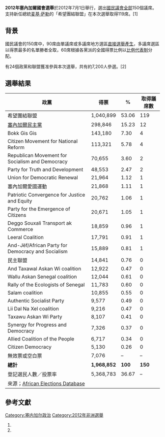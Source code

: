 **2012年塞內加爾國會選舉**於2012年7月1日舉行，選出[國民議會全部](https://zh.wikipedia.org/wiki/塞内加尔国民议会 "wikilink")150個議席。支持新任總統[麦基·萨勒](../Page/麦基·萨勒.md "wikilink")的「希望團結聯盟」在本次選舉取得119席。\[1\]

## 背景

國民議會的150席中，90席由單議席或多議席地方選區[直接選舉產生](https://zh.wikipedia.org/wiki/直接選舉 "wikilink")，多議席選區以得票最多的名單勝者全取，60席根據各黨派的全國得票比例以[比例代表制](../Page/比例代表制.md "wikilink")分配。

有24個政黨和聯盟獲准參與本次選舉，共有約7,200人參選。\[2\]

## 選舉結果

| 政黨                                                                          | 得票            | %       | 取得議席數   |
| --------------------------------------------------------------------------- | ------------- | ------- | ------- |
| 希望團結聯盟                                                                      | 1,040,899     | 53.06   | 119     |
| [塞內加爾民主黨](https://zh.wikipedia.org/wiki/塞內加爾民主黨 "wikilink")                 | 298,846       | 15.23   | 12      |
| Bokk Gis Gis                                                                | 143,180       | 7.30    | 4       |
| Citizen Movement for National Reform                                        | 113,321       | 5.78    | 4       |
| Republican Movement for Socialism and Democracy                             | 70,655        | 3.60    | 2       |
| Party for Truth and Development                                             | 48,553        | 2.47    | 2       |
| Union for Democratic Renewal                                                | 21,964        | 1.12    | 1       |
| 塞內加爾愛國運動                                                                    | 21,868        | 1.11    | 1       |
| Patriotic Convergence for Justice and Equity                                | 20,762        | 1.06    | 1       |
| Party for the Emergence of Citizens                                         | 20,671        | 1.05    | 1       |
| Deggo Souxali Transport ak Commerce                                         | 18,859        | 0.96    | 1       |
| Leeral Coalition                                                            | 17,791        | 0.91    | 1       |
| And-Jëf/African Party for Democracy and Socialism                           | 15,889        | 0.81    | 1       |
| 民主聯盟                                                                        | 14,841        | 0.76    | 0       |
| And Taxawal Askan Wi coalition                                              | 12,922        | 0.47    | 0       |
| Wallu Askan Senegal coalition                                               | 12,044        | 0.61    | 0       |
| Rally of the Ecologists of Senegal                                          | 11,783        | 0.60    | 0       |
| Salam coalition                                                             | 10,855        | 0.55    | 0       |
| Authentic Socialist Party                                                   | 9,577         | 0.49    | 0       |
| Lii Dal Na Xel coalition                                                    | 9,216         | 0.47    | 0       |
| Taxawu Askan Wi Party                                                       | 8,107         | 0.41    | 0       |
| Synergy for Progress and Democracy                                          | 7,326         | 0.37    | 0       |
| Allied Coalition of the People                                              | 6,717         | 0.34    | 0       |
| Citizen Democracy                                                           | 5,130         | 0.26    | 0       |
| 無效票或空白票                                                                     | 7,076         | –       | –       |
| **總計**                                                                      | **1,968,852** | **100** | **150** |
| 登記選民人數／投票率                                                                  | 5,368,783     | 36.67   | –       |
| 來源；[African Elections Database](http://africanelections.tripod.com/sn.html) |               |         |         |

## 參考文獻

[Category:塞内加尔政治](https://zh.wikipedia.org/wiki/Category:塞内加尔政治 "wikilink") [Category:2012年非洲選舉](https://zh.wikipedia.org/wiki/Category:2012年非洲選舉 "wikilink")

1.
2.